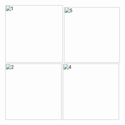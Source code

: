 <img width="181" alt="1" src="https://github.com/RAHILANDANI/animator_galaxy_planet_with_local_json/assets/110651901/61c2f237-b2fb-4da6-a61a-8acfccd101b1">
<img width="175" alt="5" src="https://github.com/RAHILANDANI/animator_galaxy_planet_with_local_json/assets/110651901/e5e7fc53-8786-4f1f-9210-4b52a189b882">
<img width="177" alt="2" src="https://github.com/RAHILANDANI/animator_galaxy_planet_with_local_json/assets/110651901/ec3800cc-5698-4841-97f3-36047fbebbfc">
<img width="177" alt="4" src="https://github.com/RAHILANDANI/animator_galaxy_planet_with_local_json/assets/110651901/c73bac97-6bac-42fe-a097-e73b05d1fd47">

